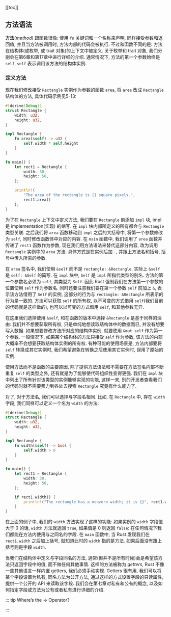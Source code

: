[[toc]]

## 方法语法

**方法**(_method_) 跟函数很像: 使用 `fn` 关键词和一个名称来声明, 同样接受参数和返回值, 并且当方法被调用时, 方法内部的代码会被执行. 不过和函数不同的是: 方法在结构体(或枚举, 或 trait 对象)的上下文中被定义. 关于枚举和 trait 对象, 我们分别会在第6章和第17章中进行详细的介绍. 通常情况下, 方法的第一个参数始终是 `self`, `self` 表示调用该方法的结构体实例.

### 定义方法

现在我们修改接受 `Rectangle` 实例作为参数的函数 `area`, 将 `area` 改成 `Rectangle` 结构体的方法, 具体代码示例见5-13:

```rust
#[derive(Debug)]
struct Rectangle {
    width: u32,
    height: u32,
}

impl Rectangle {
    fn area(&self) -> u32 {
        self.width * self.height
    }
}

fn main() {
    let rect1 = Rectangle {
        width: 30,
        height: 50,
    };

    println!(
        "The area of the rectangle is {} square pixels.",
        rect1.area()
    );
}
```

为了在 `Rectangle` 上下文中定义方法, 我们要在 `Rectangle` 前添加 `impl` 块, impl 是 implementation(实现) 的缩写. 在 `impl` 块内部所定义的所有都会与 `Rectangle` 类型关联. 之后我们将 `area` 函数移动到 `impl` 之后的大括号中, 将第一个参数修改为 `self`, 同时修改函数体中对应的内容. 在 `main` 函数中, 我们调用了 `area` 函数并传递了 `rect1` 函数作为参数, 现在我们用方法语法来替代这部分内容, 改为调用 `Rectangle` 实例中的 `area` 方法. 具体方式是在实例后加 `.`, 并跟上方法名和括号, 括号中传入所需的参数.

在 `area` 签名中, 我们使用 `&self` 而不是 `rectangle: &Rectangle`. 实际上 `&self` 是 `self: &Self` 的简写. 在 `impl` 块中, `Self` 是 `impl` 所指代类型的别名. 方法的第一个参数名必须为 `self`, 其类型为 `Self`. 因此 Rust 强制我们在方法第一个参数的位置使用 `self` 作为参数名. 同时还要注意我们要在第一个参数 `self` 前加上 `&`, 表示该方法借用了 `Self` 的实例, 这部分的行为与 `rectangle: &Rectangle` 所表示的行为是一致的. 方法可以获取 `self` 的所有权, 以不可变的方式借用 `self`(我们目前的代码就是这样做的), 也可以以可变的方式借用 `self`, 和其他参数无异.

在这里我们选择使用 `&self`, 和在函数的版本中选择 `&Rectangle` 是基于同样的理由: 我们并不想要获取所有权, 只是单纯地想读取结构体中的数据而已, 并没有想要写入数据. 如果想要修改方法所对应的结构体实例, 就要使用 `&mut self` 作为第一个参数. 一般情况下, 如果某个结构体的方法只接受 `self` 作为参数, 该方法的内部大概率不会想要获取结构体实例的所有权. 有种可能的使用场景是, 方法内部要将 `self` 转换成其它实例时, 我们希望避免在转换之后使用其它实例时, 误用了原始的实例.

使用方法而不是函数的主要原因, 除了提供方法语法和不需要在方法签名内部不断重复 `self` 的类型之外, 还有就是为了能够使代码组织性变得更强. 我们在 `impl` 块中列出了所有针对该类型的实例能够实现的功能, 这样一来, 别的开发者查看我们的代码时就不需要费力到各处去搜索 `Rectangle` 究竟有什么能力了.

对了, 对于方法名, 我们可以选择与字段名相同. 比如, 在 `Rectangle` 中, 存在 `width` 字段, 我们同样可以定义一个名为 `width` 的方法:

```rust
#[derive(Debug)]
struct Rectangle {
    width: u32,
    height: u32,
}

impl Rectangle {
    fn width(&self) -> bool {
        self.width > 0
    }
}

fn main() {
    let rect1 = Rectangle {
        width: 30,
        height: 50,
    };

    if rect1.width() {
        println!("The rectangle has a nonzero width; it is {}", rect1.width);
    }
}
```

在上面的例子中, 我们的 `width` 方法实现了这样的功能: 如果实例的 `width` 字段值大于 0 的话, `width` 方法就返回 `true`, 如果值是 0 则返回 `false`: 在任何情况下我们都能在方法内使用与之同名的字段. 在 `main` 函数中, 当 Rust 发现我们在 `rect1.width` 之后加上括号, 就知道此时的 `width` 指的是方法. 如果后面没有跟上括号则是字段 `width`.

当我们在结构体中定义与字段同名的方法, 通常(但并不是所有时候)会是希望该方法只返回字段中的值, 而不做任何其他事情. 这样的方法被称为 _getters_, Rust 不像一些其他语言一样内置 getters, 我们必须手动实现. Getters 很有用, 我们可以将某个字段设置为私有, 同名方法为公开方法, 通过这样的方式设置字段的只读属性, 提供一个公开的 API 来读取该字段. 我们会在第七章对私有和公有的概念, 以及如何指定字段或方法为公有或者私有进行详细的介绍.

::: tip Where’s the -> Operator?

:::